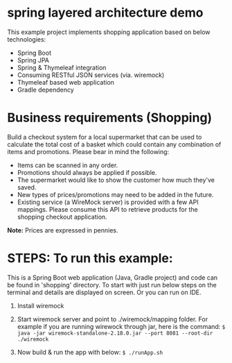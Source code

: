 # spring layered architecture demo
This example project implements shopping application based on below technologies:
- Spring Boot
- Spring JPA
- Spring & Thymeleaf integration
- Consuming RESTful JSON services (via. wiremock)
- Thymeleaf based web application
- Gradle dependency 

# Business requirements (Shopping)
Build a checkout system for a local supermarket that can be used to calculate the total cost of a basket which could contain any combination of items and promotions. Please bear in mind the following:
- Items can be scanned in any order.
- Promotions should always be applied if possible.
- The supermarket would like to show the customer how much they've saved.
- New types of prices/promotions may need to be added in the future.
- Existing service (a WireMock server) is provided with a few API mappings. Please consume this API to retrieve products for the shopping checkout application.

**Note:** Prices are expressed in pennies.


# STEPS: To run this example:

This is a Spring Boot web application (Java, Gradle project) and code can be found in 'shopping' directory.
To start with just run below steps on the terminal and details are displayed on screen. Or you can run on IDE.

1. Install wiremock

2. Start wiremock server and point to ./wiremock/mapping folder.
  For example if you are running wirewock through jar, here is the command:
 ` $ java -jar wiremock-standalone-2.18.0.jar --port 8081 --root-dir ./wiremock `

3. Now build & run the app with below:
  ` $ ./runApp.sh `
